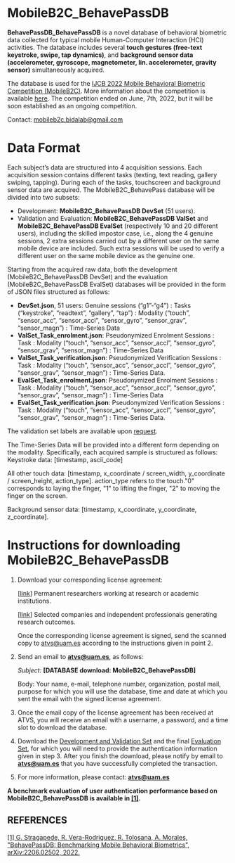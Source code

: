 # MobileB2C_BehavePassDB

**BehavePassDB_BehavePassDB** is a novel database of behavioral biometric data collected for typical mobile Human-Computer Interaction (HCI) activities. The database includes several **touch gestures (free-text keystroke, swipe, tap dynamics)**, and **background sensor data (accelerometer, gyroscope, magnetometer, lin. accelerometer, gravity sensor)** simultaneously acquired.

The database is used for the [IJCB 2022 Mobile Behavioral Biometric Competition (MobileB2C)](http://www.ijcb2022.org/#/competitions). More information about the competition is available [here](https://sites.google.com/view/mobileb2c/). The competition ended on June, 7th, 2022, but it will be soon established as an ongoing competition.

Contact: [mobileb2c.bidalab@gmail.com](mailto:mobileb2c.bidalab@gmail.com)

# **Data Format**

Each subject’s data are structured into 4 acquisition sessions. Each acquisition session contains different tasks (texting, text reading, gallery swiping, tapping). During each of the tasks, touchscreen and background sensor data are acquired.
The MobileB2C_BehavePass database will be divided into two subsets:
- Development: **MobileB2C_BehavePassDB DevSet** (51 users).
- Validation and Evaluation: **MobileB2C_BehavePassDB ValSet** and **MobileB2C_BehavePassDB EvalSet** (respectively 10 and 20 different users), including the skilled impostor case, i.e., along the 4 genuine sessions, 2 extra sessions carried out by a different user on the same mobile device are included. Such extra sessions will be used to verify a different user on the same mobile device as the genuine one.
 
Starting from the acquired raw data, both the development (MobileB2C_BehavePassDB DevSet) and the evaluation (MobileB2C_BehavePassDB EvalSet) databases will be provided in the form of JSON files structured as follows:
- **DevSet.json**, 51 users: Genuine sessions (“g1”-“g4”) : Tasks (“keystroke”, “readtext”, “gallery”, “tap”) : Modality (“touch”, “sensor_acc”, “sensor_accl”, “sensor_gyro”, “sensor_grav”, “sensor_magn”) : Time-Series Data
- **ValSet_Task_enrolment.json**: Pseudonymized Enrolment Sessions : Task : Modality (“touch”, “sensor_acc”, “sensor_accl”, “sensor_gyro”, “sensor_grav”, “sensor_magn”)  : Time-Series Data
- **ValSet_Task_verification.json**: Pseudonymized Verification Sessions : Task : Modality (“touch”, “sensor_acc”, “sensor_accl”, “sensor_gyro”, “sensor_grav”, “sensor_magn”)  : Time-Series Data. 
- **EvalSet_Task_enrolment.json**: Pseudonymized Enrolment Sessions : Task : Modality (“touch”, “sensor_acc”, “sensor_accl”, “sensor_gyro”, “sensor_grav”, “sensor_magn”)  : Time-Series Data
- **EvalSet_Task_verification.json**: Pseudonymized Verification Sessions : Task : Modality (“touch”, “sensor_acc”, “sensor_accl”, “sensor_gyro”, “sensor_grav”, “sensor_magn”)  : Time-Series Data. 

The validation set labels are available upon [request](mailto:mobileb2c.bidalab@gmail.com).

The Time-Series Data will be provided into a different form depending on the modality. Specifically, each acquired sample is structured as follows:
Keystroke data: \[timestamp, ascii_code\]

All other touch data: \[timestamp, x_coordinate / screen_width, y_coordinate / screen_height, action_type\]. action_type refers to the touch."0" corresponds to laying the finger, "1" to lifting the finger, "2" to moving the finger on the screen.

Background sensor data: \[timestamp, x_coordinate, y_coordinate, z_coordinate\]. 


# **Instructions for downloading MobileB2C_BehavePassDB**

1. Download your corresponding license agreement:

    [[link](http://atvs.ii.uam.es/atvs/licenses/MobileB2C_BehavePassDB_License.pdf)] Permanent researchers working at research or academic institutions.
    
    
    [[link](http://atvs.ii.uam.es/atvs/licenses/MobileB2C_Evaluation_License_ONLY_MobileB2C2022.pdf)] Selected companies and independent professionals generating research outcomes.
   

    Once the corresponding license agreement is signed, send the scanned copy to atvs@uam.es according to the instructions given in point 2.

2. Send an email to [**atvs@uam.es**](mailto:atvs@uam.es), as follows:

    _Subject:_ **[DATABASE download: MobileB2C_BehavePassDB]**

    Body: Your name, e-mail, telephone number, organization, postal mail, purpose for which you will use the database, time and date at which you sent the email with the signed license agreement.

1. Once the email copy of the license agreement has been received at ATVS, you will receive an email with a username, a password, and a time slot to download the database.
2. Download the [Development and Validation Set](http://atvs.ii.uam.es/atvs/intranet/free_DB/MobileB2C_BehavePassDB) and the final [Evaluation Set](http://atvs.ii.uam.es/atvs/intranet/free_DB/MobileB2C_BehavePassDB_EvalSet), for which you will need to provide the authentication information given in step 3. After you finish the download, please notify by email to [**atvs@uam.es**](mailto:atvs@uam.es) that you have successfully completed the transaction.
3. For more information, please contact: [**atvs@uam.es**](mailto:atvs@uam.es)



**A benchmark evaluation of user authentication performance based on MobileB2C_BehavePassDB is available in [\[1\]](https://arxiv.org/abs/2206.02502).**


## **REFERENCES**

[\[1\] G. Stragapede, R. Vera-Rodriguez, R. Tolosana, A. Morales, "BehavePassDB: Benchmarking Mobile Behavioral Biometrics", arXiv:2206.02502, 2022.](https://arxiv.org/abs/2206.02502)


